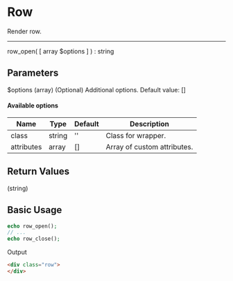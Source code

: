 # Row

Render row.

---

row_open( [ array $options ] ) : string

## Parameters

$options (array) (Optional) Additional options. Default value: []

#### Available options

| Name       | Type   | Default | Description                                      |
|------------|--------|---------|--------------------------------------------------|
| class      | string | ''      | Class for wrapper.                               |
| attributes | array  | []      | Array of custom attributes.                      |

## Return Values

(string)

## Basic Usage

```php
echo row_open();
// ...
echo row_close();
```

Output

```html
<div class="row">
</div>
```
